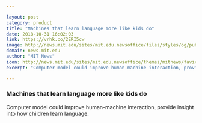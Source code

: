 ```yaml
---

layout: post
category: product
title: "Machines that learn language more like kids do"
date: 2018-10-31 16:02:03
link: https://vrhk.co/2ERI5cw
image: http://news.mit.edu/sites/mit.edu.newsoffice/files/styles/og/public/images/2018/MIT-Semantic-Parser.jpg
domain: news.mit.edu
author: "MIT News"
icon: http://news.mit.edu/sites/mit.edu.newsoffice/themes/mitnews/favicon.ico
excerpt: "Computer model could improve human-machine interaction, provide insight into how children learn language."

---
```


### Machines that learn language more like kids do

Computer model could improve human-machine interaction, provide insight into how children learn language.